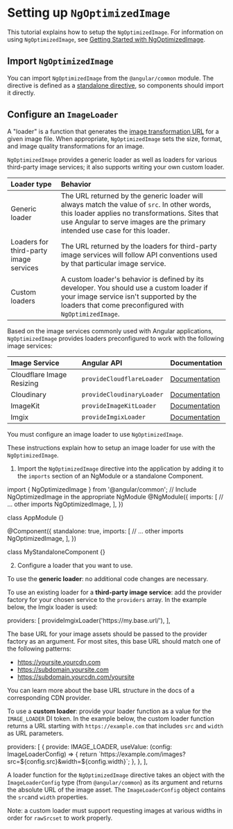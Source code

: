 # Setting up `NgOptimizedImage`

This tutorial explains how to setup the `NgOptimizedImage`. For information on using `NgOptimizedImage`, see [Getting Started with NgOptimizedImage](/guide/image-directive).

## Import `NgOptimizedImage`

You can import `NgOptimizedImage` from the `@angular/common` module. The directive is defined as a [standalone directive](/guide/standalone-components), so components should import it directly.

## Configure an `ImageLoader`

A "loader" is a function that generates the [image transformation URL](https://web.dev/image-cdns/#how-image-cdns-use-urls-to-indicate-optimization-options) for a given image file. When appropriate, `NgOptimizedImage` sets the size, format, and image quality transformations for an image.

`NgOptimizedImage` provides a generic loader as well as loaders for various third-party image services; it also supports writing your own custom loader.

| Loader type| Behavior |
|:--- |:--- |
| Generic loader | The URL returned by the generic loader will always match the value of `src`. In other words, this loader applies no transformations. Sites that use Angular to serve images are the primary intended use case for this loader.|
| Loaders for third-party image services | The URL returned by the loaders for third-party image services will follow API conventions used by that particular image service. |
| Custom loaders | A custom loader's behavior is defined by its developer. You should use a custom loader if your image service isn't supported by the loaders that come preconfigured with `NgOptimizedImage`.|

Based on the image services commonly used with Angular applications, `NgOptimizedImage` provides loaders preconfigured to work with the following image services:

| Image Service | Angular API | Documentation |
|:--- |:--- |:--- |
| Cloudflare Image Resizing | `provideCloudflareLoader` | [Documentation](https://developers.cloudflare.com/images/image-resizing/) |
| Cloudinary | `provideCloudinaryLoader` | [Documentation](https://developers.cloudflare.com/images/image-resizing/) |  |
| ImageKit | `provideImageKitLoader` | [Documentation](https://docs.imagekit.io/) |
| Imgix | `provideImgixLoader` | [Documentation](https://docs.imgix.com/) |

You must configure an image loader to use `NgOptimizedImage`.

These instructions explain how to setup an image loader for use with the `NgOptimizedImage`. 

1. Import the `NgOptimizedImage` directive into the application by adding it to the `imports` section of an NgModule or a standalone Component.

<code-example format="typescript" language="typescript">
import { NgOptimizedImage } from '@angular/common';
// Include NgOptimizedImage in the appropriate NgModule
@NgModule({
  imports: [
    // ... other imports
    NgOptimizedImage,
  ],
})

class AppModule {}
</code-example>

<code-example format="typescript" language="typescript">
@Component({
  standalone: true,
  imports: [
    // ... other imports
    NgOptimizedImage,
  ],
})

class MyStandaloneComponent {}
</code-example>

2. Configure a loader that you want to use.

To use the **generic loader**: no additional code changes are necessary.

To use an existing loader for a **third-party image service**: add the provider factory for your chosen service to the `providers` array. In the example below, the Imgix loader is used:

<code-example format="typescript" language="typescript">
providers: [
  provideImgixLoader('https://my.base.url/'),
],
</code-example>

The base URL for your image assets should be passed to the provider factory as an argument. For most sites, this base URL should match one of the following patterns:

*   https://yoursite.yourcdn.com
*   https://subdomain.yoursite.com
*   https://subdomain.yourcdn.com/yoursite

You can learn more about the base URL structure in the docs of a corresponding CDN provider.

To use a **custom loader**: provide your loader function as a value for the `IMAGE_LOADER` DI token. In the example below, the custom loader function returns a URL starting with `https://example.com` that includes `src` and `width` as URL parameters.

<code-example format="typescript" language="typescript">
providers: [
  {
    provide: IMAGE_LOADER,
    useValue: (config: ImageLoaderConfig) => {
      return `https://example.com/images?src=${config.src}&width=${config.width}`;
    },
  },
],
</code-example>

A loader function for the `NgOptimizedImage` directive takes an object with the `ImageLoaderConfig` type (from `@angular/common`) as its argument and returns the absolute URL of the image asset. The `ImageLoaderConfig` object contains the `src`and `width` properties.

Note: a custom loader must support requesting images at various widths in order for `rawSrcset` to work properly.